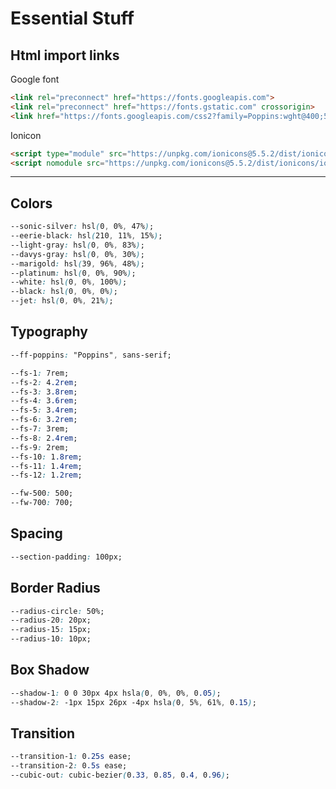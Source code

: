# Essential Stuff

## Html import links

Google font

``` html
<link rel="preconnect" href="https://fonts.googleapis.com">
<link rel="preconnect" href="https://fonts.gstatic.com" crossorigin>
<link href="https://fonts.googleapis.com/css2?family=Poppins:wght@400;500;600;700&display=swap" rel="stylesheet">
```

Ionicon

``` html
<script type="module" src="https://unpkg.com/ionicons@5.5.2/dist/ionicons/ionicons.esm.js"></script>
<script nomodule src="https://unpkg.com/ionicons@5.5.2/dist/ionicons/ionicons.js"></script>
```

---

## Colors

``` css
--sonic-silver: hsl(0, 0%, 47%);
--eerie-black: hsl(210, 11%, 15%);
--light-gray: hsl(0, 0%, 83%);
--davys-gray: hsl(0, 0%, 30%);
--marigold: hsl(39, 96%, 48%);
--platinum: hsl(0, 0%, 90%);
--white: hsl(0, 0%, 100%);
--black: hsl(0, 0%, 0%);
--jet: hsl(0, 0%, 21%);
```

## Typography

``` css
--ff-poppins: "Poppins", sans-serif;

--fs-1: 7rem;
--fs-2: 4.2rem;
--fs-3: 3.8rem;
--fs-4: 3.6rem;
--fs-5: 3.4rem;
--fs-6: 3.2rem;
--fs-7: 3rem;
--fs-8: 2.4rem;
--fs-9: 2rem;
--fs-10: 1.8rem;
--fs-11: 1.4rem;
--fs-12: 1.2rem;

--fw-500: 500;
--fw-700: 700;
```

## Spacing

``` css
--section-padding: 100px;
```

## Border Radius

``` css
--radius-circle: 50%;
--radius-20: 20px;
--radius-15: 15px;
--radius-10: 10px;
```

## Box Shadow

``` css
--shadow-1: 0 0 30px 4px hsla(0, 0%, 0%, 0.05);
--shadow-2: -1px 15px 26px -4px hsla(0, 5%, 61%, 0.15);
```

## Transition

``` css
--transition-1: 0.25s ease;
--transition-2: 0.5s ease;
--cubic-out: cubic-bezier(0.33, 0.85, 0.4, 0.96);
```
